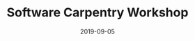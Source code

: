 ---
title: Software Carpentry Workshop
date: 2019-09-05
end_date: 2019-09-05
instructors:
- Pat Schloss
- Ry4an Brase
- Dana King
- Jingqun Ma
helpers:
- Begum Topcuoglu
- Bradley Dice
- Jason Tallant
site: https://UMSWC.github.io/2019-09-05-umich
etherpad: https://pad.carpentries.org/2019-09-05-UMich
eventbrite: 
material: The Unix Shell, Programming in R, Version Control with Git
audience: 
---